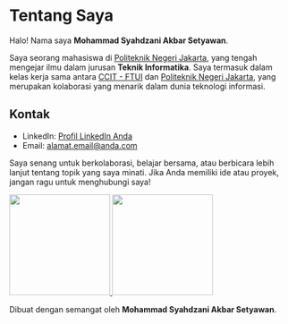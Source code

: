 # Tentang Saya

Halo! Nama saya **Mohammad Syahdzani Akbar Setyawan**.

Saya seorang mahasiswa di [Politeknik Negeri Jakarta](https://www.polije.ac.id/), yang tengah mengejar ilmu dalam jurusan **Teknik Informatika**. Saya termasuk dalam kelas kerja sama antara [CCIT - FTUI](https://ccit.ftui.ac.id/) dan [Politeknik Negeri Jakarta](https://www.polije.ac.id/), yang merupakan kolaborasi yang menarik dalam dunia teknologi informasi.

## Kontak

- LinkedIn: [Profil LinkedIn Anda](link-ke-profil-linkedin)
- Email: [alamat.email@anda.com](mailto:alamat.email@anda.com)

Saya senang untuk berkolaborasi, belajar bersama, atau berbicara lebih lanjut tentang topik yang saya minati. Jika Anda memiliki ide atau proyek, jangan ragu untuk menghubungi saya!

<p align="left">
<a href="https://github.com/BUNTALANCODING">
  <img height="180em" src="https://github-readme-stats-eight-theta.vercel.app/api username=BUNTALANCODING&show_icons=true&theme=algolia&include_all_commits=true&count_private=true"/>
  <img height="180em" src="https://github-readme-stats-eight-theta.vercel.app/api/top-langs/?username=BUNTALANCODING&layout=compact&langs_count=8&theme=algolia"/>
</a>
</p>

Dibuat dengan semangat oleh **Mohammad Syahdzani Akbar Setyawan**.
